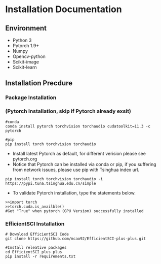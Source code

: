 # Installation Documentation 
## Environment
* Python 3
* Pytorch 1.9+
* Numpy
* Opencv-python 
* Scikit-image
* Scikit-learn
## Installation Precdure
### Package Installation

###  (Pytorch Installation, skip if Pytorch already exsit)

```
#conda
conda install pytorch torchvision torchaudio cudatoolkit=11.3 -c pytorch

#pip
pip install torch torchvision torchaudio
```
* Install latest Pytorch as default, for different verision please see pytorch.org
* Notice that Pytorch can be installed via conda or pip, if you suffering from network issues, please use pip with Tsinghua index url.
```
pip install torch torchvision torchaudio -i https://pypi.tuna.tsinghua.edu.cn/simple 
```
* To validate Pytorch installation, type the statements below.
```
>>import torch 
>>torch.cuda.is_availble()
#Get "True" when pytorch (GPU Version) successfully installed 
```
### EfficientSCI Installation

```
# Download EfficientSCI Code
git clone https://github.com/mcao92/EfficientSCI-plus-plus.git

#Install releative packages
cd EfficientSCI_plus_plus
pip install -r requirements.txt
